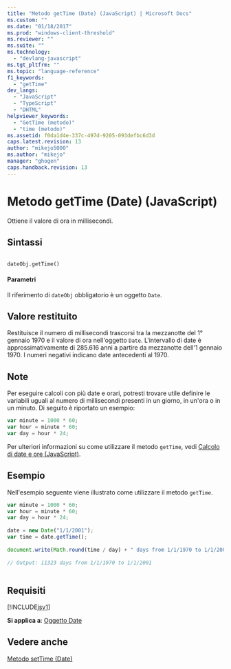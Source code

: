 ```yaml
---
title: "Metodo getTime (Date) (JavaScript) | Microsoft Docs"
ms.custom: ""
ms.date: "01/18/2017"
ms.prod: "windows-client-threshold"
ms.reviewer: ""
ms.suite: ""
ms.technology: 
  - "devlang-javascript"
ms.tgt_pltfrm: ""
ms.topic: "language-reference"
f1_keywords: 
  - "getTime"
dev_langs: 
  - "JavaScript"
  - "TypeScript"
  - "DHTML"
helpviewer_keywords: 
  - "GetTime (metodo)"
  - "time (metodo)"
ms.assetid: f0da1d4e-337c-497d-9205-093defbc6d3d
caps.latest.revision: 13
author: "mikejo5000"
ms.author: "mikejo"
manager: "ghogen"
caps.handback.revision: 13
---
```

# Metodo getTime (Date) (JavaScript)
Ottiene il valore di ora in millisecondi.  
  
## Sintassi  
  
```  
  
dateObj.getTime()   
```  
  
#### Parametri  
 Il riferimento di `dateObj` obbligatorio è un oggetto `Date`.  
  
## Valore restituito  
 Restituisce il numero di millisecondi trascorsi tra la mezzanotte del 1° gennaio 1970 e il valore di ora nell'oggetto `Date`.  L'intervallo di date è approssimativamente di 285.616 anni a partire da mezzanotte dell'1 gennaio 1970.  I numeri negativi indicano date antecedenti al 1970.  
  
## Note  
 Per eseguire calcoli con più date e orari, potresti trovare utile definire le variabili uguali al numero di millisecondi presenti in un giorno, in un'ora o in un minuto.  Di seguito è riportato un esempio:  
  
```javascript  
var minute = 1000 * 60;  
var hour = minute * 60;  
var day = hour * 24;  
```  
  
 Per ulteriori informazioni su come utilizzare il metodo `getTime`, vedi [Calcolo di date e ore \(JavaScript\)](../../javascript/calculating-dates-and-times-javascript.md).  
  
## Esempio  
 Nell'esempio seguente viene illustrato come utilizzare il metodo `getTime`.  
  
```javascript  
var minute = 1000 * 60;  
var hour = minute * 60;  
var day = hour * 24;  
  
date = new Date("1/1/2001");  
var time = date.getTime();  
  
document.write(Math.round(time / day) + " days from 1/1/1970 to 1/1/2001");  
  
// Output: 11323 days from 1/1/1970 to 1/1/2001  
  
```  
  
## Requisiti  
 [!INCLUDE[jsv1](../../javascript/misc/includes/jsv1-md.md)]  
  
 **Si applica a**: [Oggetto Date](../../javascript/reference/date-object-javascript.md)  
  
## Vedere anche  
 [Metodo setTime \(Date\)](../../javascript/reference/settime-method-date-javascript.md)